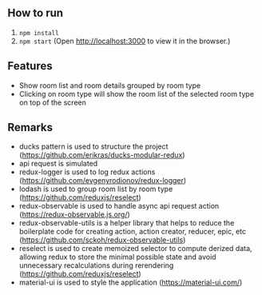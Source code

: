 ## How to run

1.  `npm install`
2.  `npm start` (Open [http://localhost:3000](http://localhost:3000) to view it in the browser.)

## Features

- Show room list and room details grouped by room type
- Clicking on room type will show the room list of the selected room type on top of the screen

## Remarks

- ducks pattern is used to structure the project (https://github.com/erikras/ducks-modular-redux)
- api request is simulated
- redux-logger is used to log redux actions (https://github.com/evgenyrodionov/redux-logger)
- lodash is used to group room list by room type (https://github.com/reduxjs/reselect)
- redux-observable is used to handle async api request action (https://redux-observable.js.org/)
- redux-observable-utils is a helper library that helps to reduce the boilerplate code for creating action, action creator, reducer, epic, etc (https://github.com/sckoh/redux-observable-utils)
- reselect is used to create memoized selector to compute derized data, allowing redux to store the minimal possible state and avoid unnecessary recalculations during rerendering (https://github.com/reduxjs/reselect)
- material-ui is used to style the application (https://material-ui.com/)
